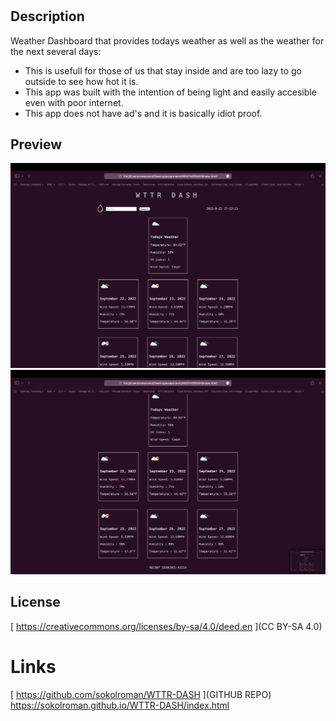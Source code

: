 
# <WTTR DASH>

## Description

Weather Dashboard that provides todays weather as well as the weather for the next several days:

- This is usefull for those of us that stay inside and are too lazy to go outside to see how hot it is. 
- This app was built with the intention of being light and easily accesible even with poor internet. 
- This app does not have ad's and it is basically idiot proof. 

## Preview

  ![screenshot 1](/assets/imgs/S1.png)
  ![screenshot 2](/assets/imgs/S2.png)

## License

[ https://creativecommons.org/licenses/by-sa/4.0/deed.en ](CC BY-SA 4.0)

# Links

[ https://github.com/sokolroman/WTTR-DASH ](GITHUB REPO)
[ https://sokolroman.github.io/WTTR-DASH/index.html ](LIVE)


